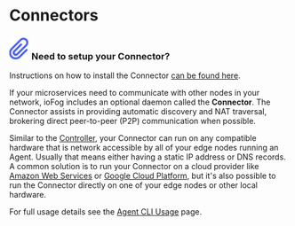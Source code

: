 # Connectors

<aside class="notifications note">
  <h3><img src="/images/icos/ico-note.svg" alt=""> Need to setup your Connector?</h3>
  <p>Instructions on how to install the Connector <a href="../getting-started/setup-your-connectors.html">can be found here</a>.</p>
</aside>

If your microservices need to communicate with other nodes in your network, ioFog includes an optional daemon called the **Connector**. The Connector assists in providing automatic discovery and NAT traversal, brokering direct peer-to-peer (P2P) communication when possible.

Similar to the [Controller](../controllers/overview.html), your Connector can run on any compatible hardware that is network accessible by all of your edge nodes running an Agent. Usually that means either having a static IP address or DNS records. A common solution is to run your Connector on a cloud provider like [Amazon Web Services](https://aws.amazon.com/) or [Google Cloud Platform](https://cloud.google.com/), but it's also possible to run the Connector directly on one of your edge nodes or other local hardware.

For full usage details see the [Agent CLI Usage](../agents/cli-usage.html) page.
